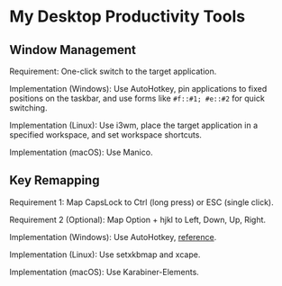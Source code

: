 # My Desktop Productivity Tools

## Window Management

Requirement: One-click switch to the target application.

Implementation (Windows): Use AutoHotkey, pin applications to fixed positions on the taskbar, and use forms like `#f::#1; #e::#2` for quick switching.

Implementation (Linux): Use i3wm, place the target application in a specified workspace, and set workspace shortcuts.

Implementation (macOS): Use Manico.

## Key Remapping

Requirement 1: Map CapsLock to Ctrl (long press) or ESC (single click).

Requirement 2 (Optional): Map Option + hjkl to Left, Down, Up, Right.

Implementation (Windows): Use AutoHotkey, [reference](https://gist.github.com/sedm0784/4443120).

Implementation (Linux): Use setxkbmap and xcape.

Implementation (macOS): Use Karabiner-Elements.
